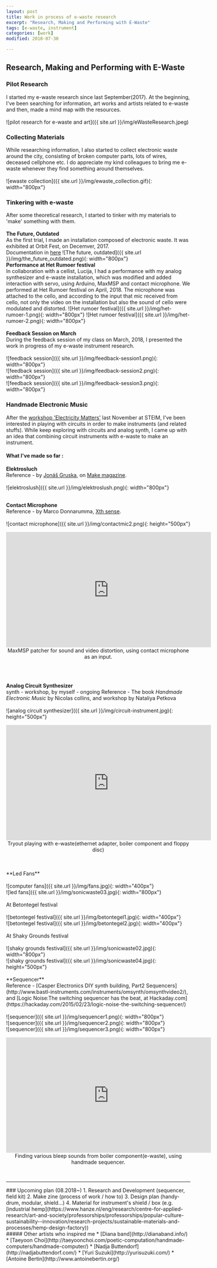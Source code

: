 ```yaml
---
layout: post
title: Work in process of e-waste research
excerpt: "Research, Making and Performing with E-Waste"
tags: [e-waste, instrument]
categories: [work]
modified: 2018-07-30

---
```


## Research, Making and Performing with E-Waste  


### Pilot Research
I started my e-waste research since last September(2017). At the beginning, I've been searching for information, art works and artists related to e-waste and then, made a mind map with the resources.
<br><br>
![pilot research for e-waste and art]({{ site.url }}/img/eWasteResearch.jpeg)
<br>

### Collecting Materials
While researching information, I also started to collect electronic waste around the city, consisting of broken computer parts, lots of wires, deceased cellphone etc. I do appreciate my kind colleagues to bring me e-waste whenever they find something around themselves.
<br><br>
![ewaste collection]({{ site.url }}/img/ewaste_collection.gif){: width="800px"}
<br>

### Tinkering with e-waste
After some theoretical research, I started to tinker with my materials to 'make' something with them.
<br><br>
**The Future, Outdated**
<br>
As the first trial, I made an installation composed of electronic waste. It was exhibited at Orbit Fest, on Decemver, 2017. <br>
Documentation in [here](http://lucid2713.github.io/works/the-future-outdated)
![The future, outdated]({{ site.url }}/img/the_future_outdated.png){: width="800px"}
<br>
**Performance at Het Rumoer festival**
<br>
In collaboration with a cellist, Lucija, I had a performance with my analog synthesizer and e-waste installation, which was modified and added interaction with servo, using Arduino, MaxMSP and contact microphone. We performed at Het Rumoer festival on April, 2018. The microphone was attached to the cello, and according to the input that mic received from cello, not only the video on the installation but also the sound of cello were modulated and distorted.
![Het rumoer festival]({{ site.url }}/img/het-rumoer-1.png){: width="800px"}
![Het rumoer festival]({{ site.url }}/img/het-rumoer-2.png){: width="800px"}
<br><br>
**Feedback Session on March**
<br>
During the feedback session of my class on March, 2018, I presented the work in progress of my e-waste instrument research.
<br><br>
![feedback session]({{ site.url }}/img/feedback-session1.png){: width="800px"}
<br>
![feedback session]({{ site.url }}/img/feedback-session2.png){: width="800px"}
<br>
![feedback session]({{ site.url }}/img/feedback-session3.png){: width="800px"}
<br>

### Handmade Electronic Music
After the [workshop 'Electricity Matters'](http://lucid2713.github.io/blog/articles/2017-12/Electricity-Matters-workshop) last November at STEIM, I've been interested in playing with circuits in order to make instruments (and related stuffs). While keep exploring with circuits and analog synth, I came up with an idea that combining circuit instruments with e-waste to make an instrument.
#### What I've made so far :
**Elektrosluch**
<br>
Reference - by [Jonáš Gruska](https://lom.audio/instruments/elektrosluch/), on [Make magazine](https://makezine.com/projects/weekend-project-sample-weird-sounds-electromagnetic-fields/).
<br><br>
![elektroslush]({{ site.url }}/img/elektroslush.png){: width="800px"}
<br><br>

**Contact Microphone**
<br>
Reference - by Marco Donnarumma, [Xth sense](http://res.marcodonnarumma.com/projects/xth-sense/#intro).
<br><br>
![contact microphone]({{ site.url }}/img/contactmic2.png){: height="500px"}
<br>
 <p align="center">
 <iframe width="560" height="315" src="https://www.youtube.com/embed/WTrGSBroY2k" frameborder="0" allow="autoplay; encrypted-media" allowfullscreen></iframe>
 <br>
 MaxMSP patcher for sound and video distortion, using contact microphone as an input.
 </p>
<br><br>

**Analog Circuit Synthesizer**
<br>
synth - workshop, by myself  - ongoing
Reference - The book *Handmade Electronic Music* by Nicolas collins, and workshop by Nataliya Petkova
<br><br>
![analog circuit synthesizer]({{ site.url }}/img/circuit-instrument.jpg){: height="500px"}
<br>
 <p align="center">
<iframe width="560" height="315" src="https://www.youtube.com/embed/73Oq9hbwYq8" frameborder="0" allow="autoplay; encrypted-media" allowfullscreen></iframe>
<br>
Tryout playing with e-waste(ethernet adapter, boiler component and floppy disc)</p>
<br><br>
**Led Fans**
<br><br>
![computer fans]({{ site.url }}/img/fans.jpg){: width="400px"}
<br>
![led fans]({{ site.url }}/img/sonicwaste03.jpg){: width="800px"}
<br><br>
At Betontegel festival
<br><br>
![betontegel festival]({{ site.url }}/img/betontegel1.jpg){: width="400px"}
<br>
![betontegel festival]({{ site.url }}/img/betontegel2.jpg){: width="400px"}
<br><br>
At Shaky Grounds festival
<br><br>
![shaky grounds festival]({{ site.url }}/img/sonicwaste02.jpg){: width="800px"}
<br>
![shaky grounds festival]({{ site.url }}/img/sonicwaste04.jpg){: height="500px"}
<br><br>
**Sequencer**
<br>
Reference - [Casper Electronics DIY synth building, Part2 Sequencers](http://www.bastl-instruments.com/instruments/omsynth/omsynthvideo2/), and [Logic Noise:The switching sequencer has the beat, at Hackaday.com](https://hackaday.com/2015/02/23/logic-noise-the-switching-sequencer/)
<br><br>
![sequencer]({{ site.url }}/img/sequencer1.png){: width="800px"}
<br>
![sequencer]({{ site.url }}/img/sequencer2.png){: width="800px"}
<br>
![sequencer]({{ site.url }}/img/sequencer3.png){: width="800px"}
<br>
<p align="center">
<iframe width="560" height="315" src="https://www.youtube.com/embed/vLhamLq8atU" frameborder="0" allow="autoplay; encrypted-media" allowfullscreen></iframe>
<br>
Finding various bleep sounds from boiler component(e-waste), using handmade sequencer.
</p>
<br>
<hr>
### Upcoming plan (08.2018~)
1. Research and Development (sequencer, field kit)
2. Make zine (process of work / how to)
3. Design plan (handy-drum, modular, shield...)
4. Material for instrument's shield / box (e.g. [industrial hemp](https://www.hanze.nl/eng/research/centre-for-applied-research/art-and-society/professorships/professorships/popular-culture-sustainability--innovation/research-projects/sustainable-materials-and-processes/hemp-design-factory))

<br>
##### Other artists who inspired me
* [Diana band](http://dianaband.info/)
* [Taeyoon Choi](http://taeyoonchoi.com/poetic-computation/handmade-computers/handmade-computer/)
* [Nadja Buttendorf](http://nadjabuttendorf.com/)
* [Yuri Suzuki](http://yurisuzuki.com/)
* [Antoine Bertin](http://www.antoinebertin.org/)
